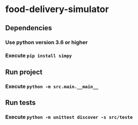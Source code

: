 # food-delivery-simulator

## Dependencies

### Use python version 3.6 or higher

### Execute `pip install simpy`

## Run project

### Execute `python -m src.main.__main__`

## Run tests

### Execute `python -m unittest discover -s src/teste`